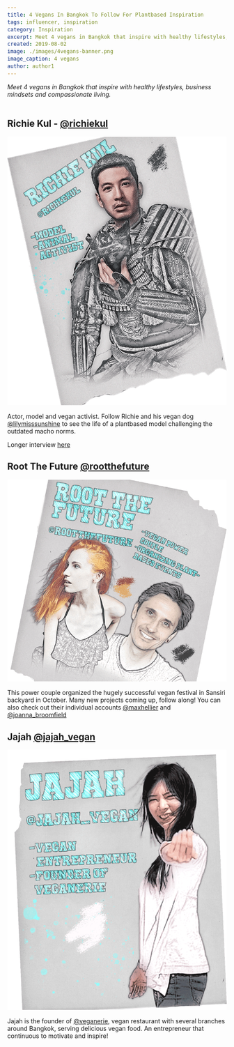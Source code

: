 ```yaml
---
title: 4 Vegans In Bangkok To Follow For Plantbased Inspiration
tags: influencer, inspiration
category: Inspiration
excerpt: Meet 4 vegans in Bangkok that inspire with healthy lifestyles, business mindsets and compassionate living.
created: 2019-08-02
image: ./images/4vegans-banner.png
image_caption: 4 vegans
author: author1
---
```


*Meet 4 vegans in Bangkok that inspire with healthy lifestyles, business mindsets and compassionate living.*
<br/><br/>

## Richie Kul - [@richiekul](https://www.instagram.com/richiekul/)

![Richie Kul](./images/richie-drawing.png)

Actor, model and vegan activist. Follow Richie and his vegan dog [@lilymisssunshine](https://www.instagram.com/lilymisssunshine/) to see the life of a plantbased model challenging the outdated macho norms.

Longer interview [here](/posts/smashing-vegan-myths-with-richie-kul/)

## Root The Future [@rootthefuture](https://www.instagram.com/rootthefuture/)

![Root The Future](./images/root-drawing.png)

This power couple organized the hugely successful vegan festival in Sansiri backyard in October. Many new projects coming up, follow along! You can also check out their individual accounts [@maxhellier](https://www.instagram.com/maxhellier/) and [@joanna_broomfield](https://www.instagram.com/joanna_broomfield/)

## Jajah [@jajah_vegan](https://www.instagram.com/jajah_vegan/)

![Jajah](./images/jajah-drawing.png)

Jajah is the founder of [@veganerie](https://www.instagram.com/veganerie/), vegan restaurant with several branches around Bangkok, serving delicious vegan food. An entrepreneur that continuous to motivate and inspire!